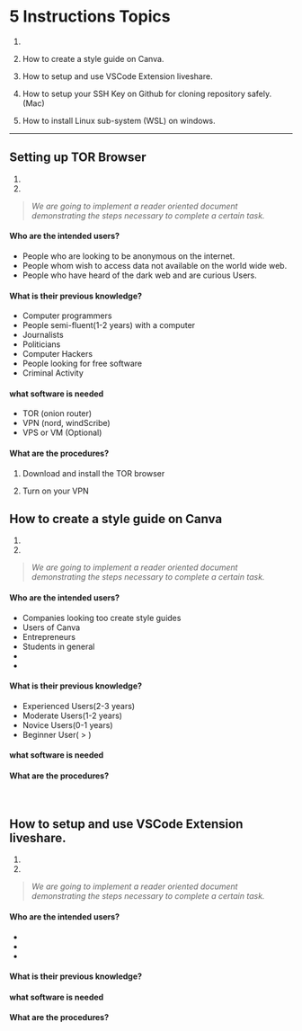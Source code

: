 # **5 Instructions Topics**

1) 

2) How to create a style guide on Canva.

3) How to setup and use VSCode Extension liveshare.

4) How to setup your SSH Key on Github for cloning repository safely. (Mac)

5) How to install Linux sub-system (WSL) on windows. 


---

## Setting up TOR Browser

1.
2.

> _We are going to implement a reader oriented document demonstrating the steps necessary to complete a certain task._ 

#### Who are the intended users?

- People who are looking to be anonymous on the internet.
- People whom wish to access data not available on the world wide web.
- People who have heard of the dark web and are curious Users.

#### What is their previous knowledge?

- Computer programmers
- People semi-fluent(1-2 years) with a computer
- Journalists
- Politicians
- Computer Hackers
- People looking for free software
- Criminal Activity

#### what software is needed

- TOR (onion router)
- VPN (nord, windScribe)
- VPS or VM (Optional)


#### What are the procedures?

1) Download and install the TOR browser

2) Turn on your VPN


## How to create a style guide on Canva

1.
2. 

> _We are going to implement a reader oriented document demonstrating the steps necessary to complete a certain task._ 


#### Who are the intended users?

- Companies looking too create style guides
- Users of Canva
- Entrepreneurs
- Students in general
- 
- 
#### What is their previous knowledge?

- Experienced Users(2-3 years)
- Moderate Users(1-2 years)
- Novice Users(0-1 years)
- Beginner User( > )
#### what software is needed

#### What are the procedures?

<br />

## How to setup and use VSCode Extension liveshare.

1.
2. 

> _We are going to implement a reader oriented document demonstrating the steps necessary to complete a certain task._ 


#### Who are the intended users?

- 
- 
- 

#### What is their previous knowledge?


#### what software is needed

#### What are the procedures?

